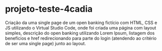 # projeto-teste-4cadia

Criação da uma single page de um open banking fictício com HTML, CSS e JS utilizando o Virtual Studio Code, onde foi criada uma página com layout simples, descrição do open banking utilizando Lorem Ipsum, listagem dos benefícios e href redirecionando para parte do login (atendendo ao critério de ser uma single page) junto ao layout.

